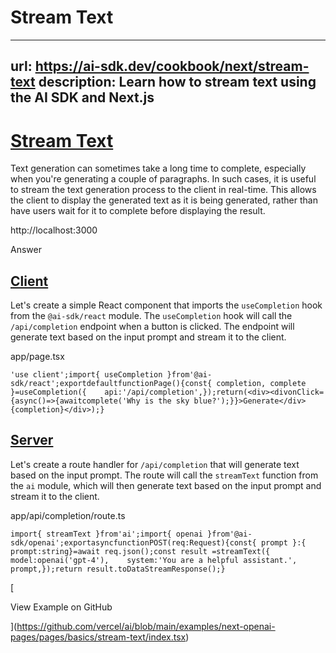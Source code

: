 # Stream Text


---
url: https://ai-sdk.dev/cookbook/next/stream-text
description: Learn how to stream text using the AI SDK and Next.js
---


# [Stream Text](#stream-text)


Text generation can sometimes take a long time to complete, especially when you're generating a couple of paragraphs. In such cases, it is useful to stream the text generation process to the client in real-time. This allows the client to display the generated text as it is being generated, rather than have users wait for it to complete before displaying the result.

http://localhost:3000

Answer


## [Client](#client)


Let's create a simple React component that imports the `useCompletion` hook from the `@ai-sdk/react` module. The `useCompletion` hook will call the `/api/completion` endpoint when a button is clicked. The endpoint will generate text based on the input prompt and stream it to the client.

app/page.tsx

```
'use client';import{ useCompletion }from'@ai-sdk/react';exportdefaultfunctionPage(){const{ completion, complete }=useCompletion({    api:'/api/completion',});return(<div><divonClick={async()=>{awaitcomplete('Why is the sky blue?');}}>Generate</div>{completion}</div>);}
```


## [Server](#server)


Let's create a route handler for `/api/completion` that will generate text based on the input prompt. The route will call the `streamText` function from the `ai` module, which will then generate text based on the input prompt and stream it to the client.

app/api/completion/route.ts

```
import{ streamText }from'ai';import{ openai }from'@ai-sdk/openai';exportasyncfunctionPOST(req:Request){const{ prompt }:{ prompt:string}=await req.json();const result =streamText({    model:openai('gpt-4'),    system:'You are a helpful assistant.',    prompt,});return result.toDataStreamResponse();}
```

[

View Example on GitHub

](https://github.com/vercel/ai/blob/main/examples/next-openai-pages/pages/basics/stream-text/index.tsx)
